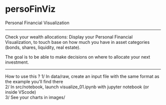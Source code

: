 # persoFinViz
Personal Financial Visualization
***
Check your wealth allocations: 
Display your Personal Financial Visualization, to touch base on how much you have in asset categories (bonds, shares, liquidity, real estate).

The goal is to be able to make decisions on where to allocate your next investment.
***
How to use this ?
1/ In data/raw, create an input file with the same format as the example you'll find there  
2/ In src/notebook, launch visualize_01.ipynb with jupyter notebook (or inside VScode)  
3/ See your charts in images/  
